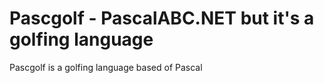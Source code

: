 # Pascgolf - PascalABC.NET but it's a golfing language
Pascgolf is a golfing language based of Pascal
